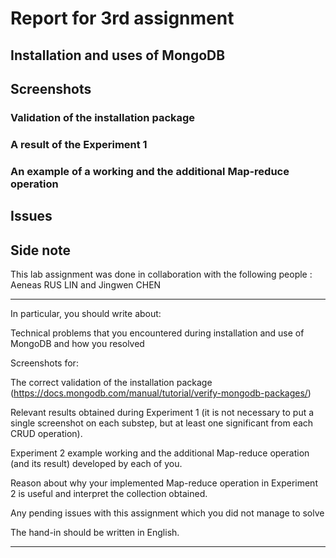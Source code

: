 # Report for 3rd assignment

## Installation and uses of MongoDB

## Screenshots

### Validation of the installation package

### A result of the Experiment 1

### An example of a working and the additional Map-reduce operation

## Issues

## Side note

This lab assignment was done in collaboration with the following people : Aeneas RUS LIN and Jingwen CHEN




***
In particular, you should write about:

Technical problems that you encountered during installation and use of MongoDB and how you resolved

Screenshots for:

The correct validation of the installation package (https://docs.mongodb.com/manual/tutorial/verify-mongodb-packages/)

Relevant results obtained during Experiment 1 (it is not necessary to put a single screenshot on each substep, but at least one significant from each CRUD operation).

Experiment 2 example working and the additional Map-reduce operation (and its result) developed by each of you.

Reason about why your implemented Map-reduce operation in Experiment 2 is useful and interpret the collection obtained.

Any pending issues with this assignment which you did not manage to solve

The hand-in should be written in English.
***
